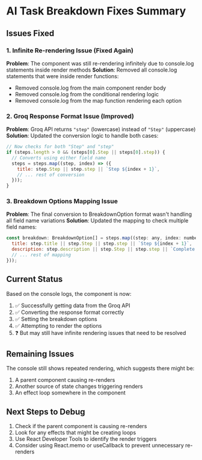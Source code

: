 # AI Task Breakdown Fixes Summary

## Issues Fixed

### 1. Infinite Re-rendering Issue (Fixed Again)
**Problem**: The component was still re-rendering infinitely due to console.log statements inside render methods
**Solution**: Removed all console.log statements that were inside render functions:
- Removed console.log from the main component render body
- Removed console.log from the conditional rendering logic
- Removed console.log from the map function rendering each option

### 2. Groq Response Format Issue (Improved)
**Problem**: Groq API returns `"step"` (lowercase) instead of `"Step"` (uppercase)
**Solution**: Updated the conversion logic to handle both cases:
```javascript
// Now checks for both "Step" and "step"
if (steps.length > 0 && (steps[0].Step || steps[0].step)) {
  // Converts using either field name
  steps = steps.map((step, index) => ({
    title: step.Step || step.step || `Step ${index + 1}`,
    // ... rest of conversion
  }));
}
```

### 3. Breakdown Options Mapping Issue
**Problem**: The final conversion to BreakdownOption format wasn't handling all field name variations
**Solution**: Updated the mapping to check multiple field names:
```javascript
const breakdown: BreakdownOption[] = steps.map((step: any, index: number) => ({
  title: step.title || step.Step || step.step || `Step ${index + 1}`,
  description: step.description || step.Step || step.step || `Complete step ${index + 1}`,
  // ... rest of mapping
}));
```

## Current Status
Based on the console logs, the component is now:
1. ✅ Successfully getting data from the Groq API
2. ✅ Converting the response format correctly
3. ✅ Setting the breakdown options
4. ✅ Attempting to render the options
5. ❓ But may still have infinite rendering issues that need to be resolved

## Remaining Issues
The console still shows repeated rendering, which suggests there might be:
1. A parent component causing re-renders
2. Another source of state changes triggering renders
3. An effect loop somewhere in the component

## Next Steps to Debug
1. Check if the parent component is causing re-renders
2. Look for any effects that might be creating loops
3. Use React Developer Tools to identify the render triggers
4. Consider using React.memo or useCallback to prevent unnecessary re-renders